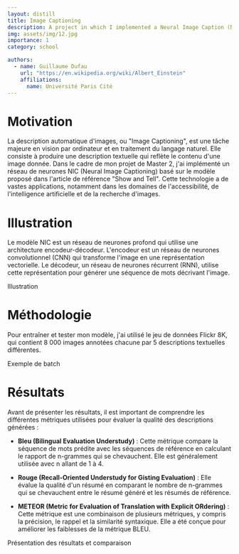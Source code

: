 ```yaml
---
layout: distill
title: Image Captioning
description: A project in which I implemented a Neural Image Caption (NIC) network to generate image captions
img: assets/img/12.jpg
importance: 1
category: school

authors:
  - name: Guillaume Dufau
    url: "https://en.wikipedia.org/wiki/Albert_Einstein"
    affiliations:
      name: Université Paris Cité
---
```


# Motivation

La description automatique d'images, ou "Image Captioning", est une tâche majeure en vision par ordinateur et en traitement du langage naturel. Elle consiste à produire une description textuelle qui reflète le contenu d'une image donnée. Dans le cadre de mon projet de Master 2, j'ai implémenté un réseau de neurones NIC (Neural Image Captioning) basé sur le modèle proposé dans l'article de référence "Show and Tell". Cette technologie a de vastes applications, notamment dans les domaines de l'accessibilité, de l'intelligence artificielle et de la recherche d'images.

# Illustration

Le modèle NIC est un réseau de neurones profond qui utilise une architecture encodeur-décodeur. L'encodeur est un réseau de neurones convolutionnel (CNN) qui transforme l'image en une représentation vectorielle. Le décodeur, un réseau de neurones récurrent (RNN), utilise cette représentation pour générer une séquence de mots décrivant l'image.

Illustration

# Méthodologie

Pour entraîner et tester mon modèle, j'ai utilisé le jeu de données Flickr 8K, qui contient 8 000 images annotées chacune par 5 descriptions textuelles différentes.

Exemple de batch

# Résultats

Avant de présenter les résultats, il est important de comprendre les différentes métriques utilisées pour évaluer la qualité des descriptions générées :

- **Bleu (Bilingual Evaluation Understudy)** : Cette métrique compare la séquence de mots prédite avec les séquences de référence en calculant le rapport de n-grammes qui se chevauchent. Elle est généralement utilisée avec n allant de 1 à 4.

- **Rouge (Recall-Oriented Understudy for Gisting Evaluation)** : Elle évalue la qualité d'un résumé en comparant le nombre de n-grammes qui se chevauchent entre le résumé généré et les résumés de référence.

- **METEOR (Metric for Evaluation of Translation with Explicit ORdering)** : Cette métrique est une combinaison de plusieurs métriques, y compris la précision, le rappel et la similarité syntaxique. Elle a été conçue pour améliorer les faiblesses de la métrique BLEU.

Présentation des résultats et comparaison 